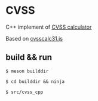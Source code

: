 # CVSS

C++ implement of [CVSS calculator](https://www.first.org/cvss/calculator/3.1 "address")

Based on [cvsscalc31.js](https://www.first.org/cvss/calculator/cvsscalc31.js "source code")

## build && run

`$ meson builddir`

`$ cd builddir && ninja`

`$ src/cvss_cpp`

